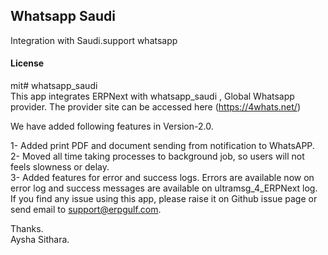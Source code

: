 ## Whatsapp Saudi

Integration with Saudi.support whatsapp

#### License

mit# whatsapp_saudi<br>
This app integrates ERPNext with  whatsapp_saudi ,  Global   Whatsapp provider. The provider site can be accessed here (https://4whats.net/)



We have added following features in Version-2.0.

1- Added print PDF and document sending from notification to WhatsAPP.<br>
2- Moved all time taking processes to background job, so users will not feels slowness or delay.<br>
3- Added features for error and success logs. Errors are available now on error log and success messages are available on ultramsg_4_ERPNext log.<br>
If you find any issue using this app, please raise it on Github issue page or send email to support@erpgulf.com.

Thanks.<br>
Aysha Sithara.